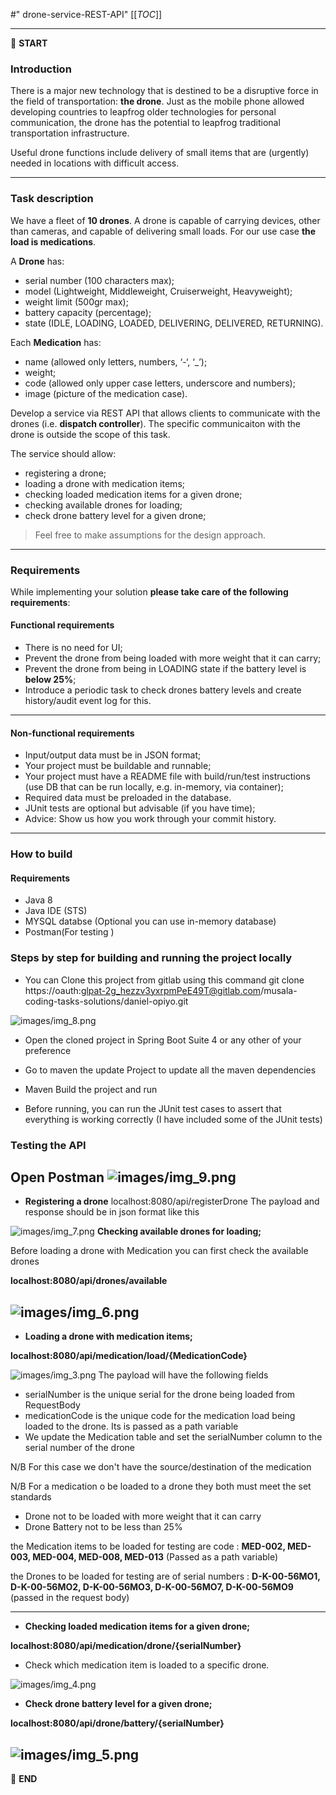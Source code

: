 #" drone-service-REST-API" 
[[_TOC_]]

---

:scroll: **START**


### Introduction

There is a major new technology that is destined to be a disruptive force in the field of transportation: **the drone**. Just as the mobile phone allowed developing countries to leapfrog older technologies for personal communication, the drone has the potential to leapfrog traditional transportation infrastructure.

Useful drone functions include delivery of small items that are (urgently) needed in locations with difficult access.

---

### Task description

We have a fleet of **10 drones**. A drone is capable of carrying devices, other than cameras, and capable of delivering small loads. For our use case **the load is medications**.

A **Drone** has:
- serial number (100 characters max);
- model (Lightweight, Middleweight, Cruiserweight, Heavyweight);
- weight limit (500gr max);
- battery capacity (percentage);
- state (IDLE, LOADING, LOADED, DELIVERING, DELIVERED, RETURNING).

Each **Medication** has: 
- name (allowed only letters, numbers, ‘-‘, ‘_’);
- weight;
- code (allowed only upper case letters, underscore and numbers);
- image (picture of the medication case).

Develop a service via REST API that allows clients to communicate with the drones (i.e. **dispatch controller**). The specific communicaiton with the drone is outside the scope of this task. 

The service should allow:
- registering a drone;
- loading a drone with medication items;
- checking loaded medication items for a given drone; 
- checking available drones for loading;
- check drone battery level for a given drone;

> Feel free to make assumptions for the design approach. 

---

### Requirements

While implementing your solution **please take care of the following requirements**: 

#### Functional requirements

- There is no need for UI;
- Prevent the drone from being loaded with more weight that it can carry;
- Prevent the drone from being in LOADING state if the battery level is **below 25%**;
- Introduce a periodic task to check drones battery levels and create history/audit event log for this.

---

#### Non-functional requirements

- Input/output data must be in JSON format;
- Your project must be buildable and runnable;
- Your project must have a README file with build/run/test instructions (use DB that can be run locally, e.g. in-memory, via container);
- Required data must be preloaded in the database.
- JUnit tests are optional but advisable (if you have time);
- Advice: Show us how you work through your commit history.

---

### How to build

#### Requirements

- Java 8
- Java IDE (STS)
- MYSQL databse (Optional you can use in-memory database)
- Postman(For testing ) 

### Steps by step for building and running the project locally

- You can Clone this project from gitlab using this command git clone https://oauth:glpat-2g_hezzv3yxrpmPeE49T@gitlab.com/musala-coding-tasks-solutions/daniel-opiyo.git

![images/img_8.png](images/img_8.png)
- Open the cloned project in Spring Boot Suite 4 or any other  of your preference

- Go to maven the update Project to update all the maven dependencies

- Maven Build the project and run

- Before running, you can run the JUnit test cases to assert that everything is working correctly (I have included some of the JUnit tests)

### Testing the API
Open Postman
![images/img_9.png](images/img_9.png)
----

- **Registering a drone** localhost:8080/api/registerDrone
The payload and response should be in json format like this

![images/img_7.png](images/img_7.png)
**Checking available drones for loading;**


Before loading a drone with Medication you can first check the available drones

**localhost:8080/api/drones/available**

![images/img_6.png](images/img_6.png)
---

- **Loading a drone with medication items;**

**localhost:8080/api/medication/load/{MedicationCode}**

![images/img_3.png](images/img_3.png)
The payload will have the following fields

- serialNumber is the unique serial for the drone being loaded from RequestBody
- medicationCode is the unique code for the medication load being loaded to the drone. Its is passed as a path variable
- We update the Medication table and set the serialNumber column to the serial number of the drone

N/B For this case we don't have the source/destination of the medication

N/B For a medication o be loaded to a drone they both must meet the set standards
- Drone not to be loaded with more weight that it can carry
- Drone Battery not to be less than 25%

the Medication items to be loaded for testing are code : **MED-002, MED-003, MED-004, MED-008, MED-013** (Passed as a path variable)

the Drones to be loaded for testing are of serial numbers : **D-K-00-56MO1, D-K-00-56MO2, D-K-00-56MO3, D-K-00-56MO7, D-K-00-56MO9**  (passed in the request body)


---
- **Checking loaded medication items for a given drone;**

**localhost:8080/api/medication/drone/{serialNumber}**

- Check which medication item is loaded to a specific drone.

![images/img_4.png](images/img_4.png)

- **Check drone battery level for a given drone;**

**localhost:8080/api/drone/battery/{serialNumber}**

![images/img_5.png](images/img_5.png)
---
:scroll: **END** 
